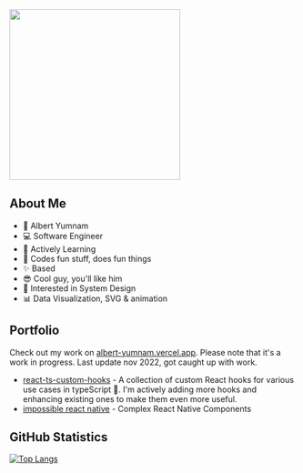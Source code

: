 <div id="header" align="left">
  <img src="https://media.giphy.com/media/wFCjddvAFptIID1YuM/giphy.gif" width="300"/>
</div>    
 
## About Me

- 🐸 Albert Yumnam
- 💻 Software Engineer
- 📖 Actively Learning
- 💖 Codes fun stuff, does fun things
- ✨ Based
- 😎 Cool guy, you'll like him 
- 🤖 Interested in System Design
- 📊 Data Visualization, SVG & animation

## Portfolio
Check out my work on [albert-yumnam.vercel.app](https://albert-yumnam.vercel.app). Please note that it's a work in progress. Last update nov 2022, got caught up with work.

- [react-ts-custom-hooks](https://github.com/Albx68/react-ts-custom-hooks) - A collection of custom React hooks for various use cases in typeScript 🌟. I'm actively adding more hooks and enhancing existing ones to make them even more useful. 
- [impossible react native](https://github.com/Albx68/react-ts-custom-hooks) - Complex React Native Components 

## GitHub Statistics
  [![Top Langs](https://github-readme-stats.vercel.app/api/top-langs/?username=Albx68&layout=compact)](https://github.com/anuraghazra/github-readme-stats)


